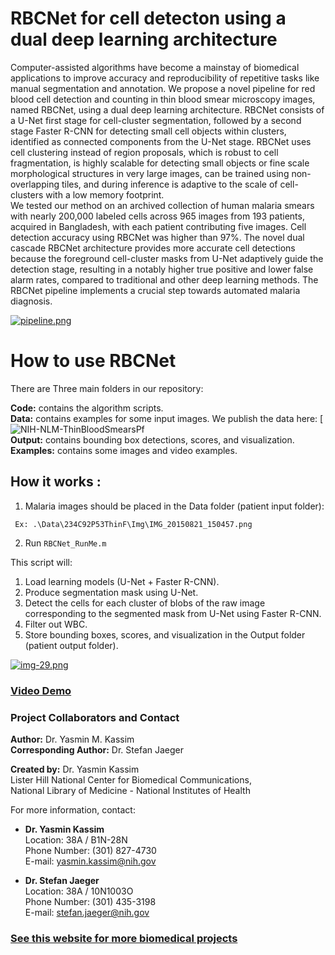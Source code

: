 # RBCNet for cell detecton using  a  dual deep learning architecture
Computer-assisted algorithms have become a mainstay of biomedical applications to improve accuracy and reproducibility of repetitive tasks like manual segmentation and annotation. We propose a novel pipeline for red blood cell detection and counting in thin blood smear microscopy images, named RBCNet, using a dual deep learning architecture. RBCNet consists of a  U-Net first stage for cell-cluster segmentation, followed by a second stage Faster R-CNN for detecting small cell objects within clusters, identified as connected components from the U-Net stage. RBCNet uses cell clustering instead of region proposals, which is robust to cell fragmentation, is highly scalable for detecting small objects or fine scale morphological structures in very large images, can be trained using non-overlapping tiles, and during inference is adaptive to the scale of cell-clusters with a low memory footprint.   
We tested our method on an archived collection of human malaria smears with nearly 200,000 labeled cells across 965 images from 193 patients, acquired in Bangladesh, with each patient contributing five images. Cell detection accuracy using RBCNet was higher than 97%.
The novel dual cascade RBCNet architecture provides more accurate cell detections because the foreground cell-cluster masks from U-Net adaptively guide the detection stage, resulting in a notably higher true positive and lower false alarm rates, compared to traditional and other deep learning methods. The RBCNet pipeline implements a crucial step towards automated malaria diagnosis. 

[![pipeline.png](https://i.postimg.cc/SxZcvCZV/pipeline.png)](https://postimg.cc/xXzkkJVb)

# How to use RBCNet

There are Three main folders in our repository:

**Code:** contains the algorithm scripts.   
**Data:** contains examples for some input images. We publish
          the data here: [![NIH-NLM-ThinBloodSmearsPf](ftp://lhcftp.nlm.nih.gov/Open-Access-Datasets/Malaria/NIH-NLM-ThinBloodSmearsPf/)  
**Output:** contains bounding box detections, scores, and visualization.   
**Examples:** contains some images and video examples.   


## How it works :  

1. Malaria images should be placed in the Data folder (patient input folder):

``` Ex: .\Data\234C92P53ThinF\Img\IMG_20150821_150457.png```

2. Run ```RBCNet_RunMe.m```

This script will:
1. Load learning models (U-Net + Faster R-CNN).  
2. Produce segmentation mask using U-Net.  
3. Detect the cells for each cluster of blobs of the raw image corresponding to the segmented mask from U-Net using Faster R-CNN.  
4. Filter out WBC. 
5. Store bounding boxes, scores, and visualization in the Output folder (patient output folder).  

[![img-29.png](https://i.postimg.cc/LsCMjpPs/img-29.png)](https://postimg.cc/B8KyGRMW)
### [Video Demo](http://www.youtube.com/watch?v=--mDaNat03Y "RBCNet")


### Project Collaborators and Contact

**Author:** Dr. Yasmin M. Kassim    
**Corresponding Author:** Dr. Stefan Jaeger


**Created by:** Dr. Yasmin Kassim  
Lister Hill National Center for Biomedical Communications,  
National Library of Medicine - National Institutes of Health

For more information, contact:

* **Dr. Yasmin Kassim**  
Location:  38A / B1N-28N  
Phone Number: (301) 827-4730  
E-mail: yasmin.kassim@nih.gov  


* **Dr. Stefan Jaeger**  
Location:  38A / 10N1003O  
Phone Number: (301) 435-3198  
E-mail: stefan.jaeger@nih.gov

### [See this website for more biomedical projects](http://cell.missouri.edu/resources/)

